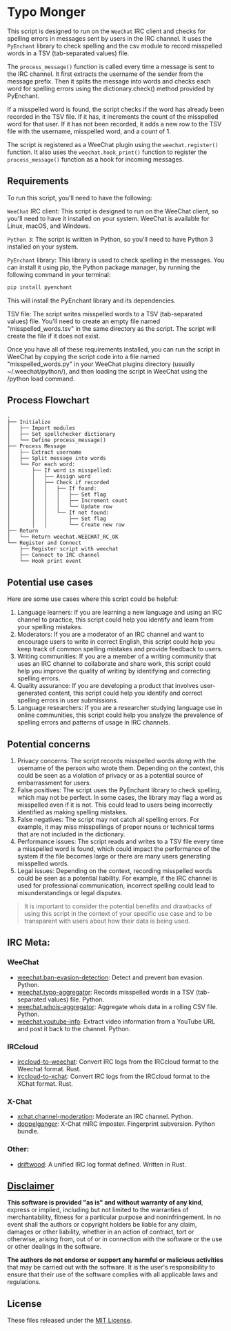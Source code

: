 # Typo Monger
This script is designed to run on the `WeeChat` IRC client and checks for spelling errors in messages sent by users in the IRC channel. It uses the `PyEnchant` library to check spelling and the csv module to record misspelled words in a TSV (tab-separated values) file.

The `process_message()` function is called every time a message is sent to the IRC channel. It first extracts the username of the sender from the message prefix. Then it splits the message into words and checks each word for spelling errors using the dictionary.check() method provided by PyEnchant.

If a misspelled word is found, the script checks if the word has already been recorded in the TSV file. If it has, it increments the count of the misspelled word for that user. If it has not been recorded, it adds a new row to the TSV file with the username, misspelled word, and a count of 1.

The script is registered as a WeeChat plugin using the `weechat.register()` function. It also uses the `weechat.hook_print()` function to register the `process_message()` function as a hook for incoming messages.

## Requirements
To run this script, you'll need to have the following:

`WeeChat` IRC client: This script is designed to run on the WeeChat client, so you'll need to have it installed on your system. WeeChat is available for Linux, macOS, and Windows.

`Python 3`: The script is written in Python, so you'll need to have Python 3 installed on your system.

`PyEnchant` library: This library is used to check spelling in the messages. You can install it using pip, the Python package manager, by running the following command in your terminal:

```bash
pip install pyenchant
```

This will install the PyEnchant library and its dependencies.

TSV file: The script writes misspelled words to a TSV (tab-separated values) file. You'll need to create an empty file named "misspelled_words.tsv" in the same directory as the script. The script will create the file if it does not exist.

Once you have all of these requirements installed, you can run the script in WeeChat by copying the script code into a file named "misspelled_words.py" in your WeeChat plugins directory (usually ~/.weechat/python/), and then loading the script in WeeChat using the /python load command.

## Process Flowchart
```
.
├── Initialize
│   ├── Import modules
│   ├── Set spellchecker dictionary
│   └── Define process_message()
├── Process Message
│   ├── Extract username
│   ├── Split message into words
│   └── For each word:
│       ├── If word is misspelled:
│       │   ├── Assign word
│       │   ├── Check if recorded
│       │   │   ├── If found:
│       │   │   │   ├── Set flag
│       │   │   │   ├── Increment count
│       │   │   │   └── Update row
│       │   │   └── If not found:
│       │   │       ├── Set flag
│       │   │       └── Create new row
├── Return
│   └── Return weechat.WEECHAT_RC_OK
└── Register and Connect
    ├── Register script with weechat
    ├── Connect to IRC channel
    └── Hook print event
```
## Potential use cases
Here are some use cases where this script could be helpful:

1. Language learners: If you are learning a new language and using an IRC channel to practice, this script could help you identify and learn from your spelling mistakes.
2. Moderators: If you are a moderator of an IRC channel and want to encourage users to write in correct English, this script could help you keep track of common spelling mistakes and provide feedback to users.
3. Writing communities: If you are a member of a writing community that uses an IRC channel to collaborate and share work, this script could help you improve the quality of writing by identifying and correcting spelling errors.
4. Quality assurance: If you are developing a product that involves user-generated content, this script could help you identify and correct spelling errors in user submissions.
5. Language researchers: If you are a researcher studying language use in online communities, this script could help you analyze the prevalence of spelling errors and patterns of usage in IRC channels.

## Potential concerns
1. Privacy concerns: The script records misspelled words along with the username of the person who wrote them. Depending on the context, this could be seen as a violation of privacy or as a potential source of embarrassment for users.
2. False positives: The script uses the PyEnchant library to check spelling, which may not be perfect. In some cases, the library may flag a word as misspelled even if it is not. This could lead to users being incorrectly identified as making spelling mistakes.
3. False negatives: The script may not catch all spelling errors. For example, it may miss misspellings of proper nouns or technical terms that are not included in the dictionary.
4. Performance issues: The script reads and writes to a TSV file every time a misspelled word is found, which could impact the performance of the system if the file becomes large or there are many users generating misspelled words.
5. Legal issues: Depending on the context, recording misspelled words could be seen as a potential liability. For example, if the IRC channel is used for professional communication, incorrect spelling could lead to misunderstandings or legal disputes.

> It is important to consider the potential benefits and drawbacks of using this script in the context of your specific use case and to be transparent with users about how their data is being used.

## IRC Meta:

### WeeChat
- [weechat.ban-evasion-detection](https://github.com/apple-fritter/weechat.ban-evasion-detection): Detect and prevent ban evasion. Python.
- [weechat.typo-aggregator](https://github.com/apple-fritter/weechat.typo-aggregator): Records misspelled words in a TSV (tab-separated values) file. Python.
- [weechat.whois-aggregator](https://github.com/apple-fritter/weechat.whois-aggregator): Aggregate whois data in a rolling CSV file. Python.
- [weechat.youtube-info](https://github.com/apple-fritter/weechat.youtube-info): Extract video information from a YouTube URL and post it back to the channel. Python.

### IRCcloud
- [irccloud-to-weechat](https://github.com/apple-fritter/irccloud-to-weechat): Convert IRC logs from the IRCcloud format to the Weechat format. Rust.
- [irccloud-to-xchat](https://github.com/apple-fritter/irccloud-to-xchat): Convert IRC logs from the IRCcloud format to the XChat format. Rust.

### X-Chat
- [xchat.channel-moderation](https://github.com/apple-fritter/xchat.channel-moderation): Moderate an IRC channel. Python.
- [doppelganger](https://github.com/apple-fritter/doppelganger): X-Chat mIRC imposter. Fingerprint subversion. Python bundle.

### Other:
- [driftwood](https://github.com/apple-fritter/driftwood): A unified IRC log format defined. Written in Rust.

## [Disclaimer](DISCLAIMER)
**This software is provided "as is" and without warranty of any kind**, express or implied, including but not limited to the warranties of merchantability, fitness for a particular purpose and noninfringement. In no event shall the authors or copyright holders be liable for any claim, damages or other liability, whether in an action of contract, tort or otherwise, arising from, out of or in connection with the software or the use or other dealings in the software.

**The authors do not endorse or support any harmful or malicious activities** that may be carried out with the software. It is the user's responsibility to ensure that their use of the software complies with all applicable laws and regulations.

## License

These files released under the [MIT License](LICENSE).
